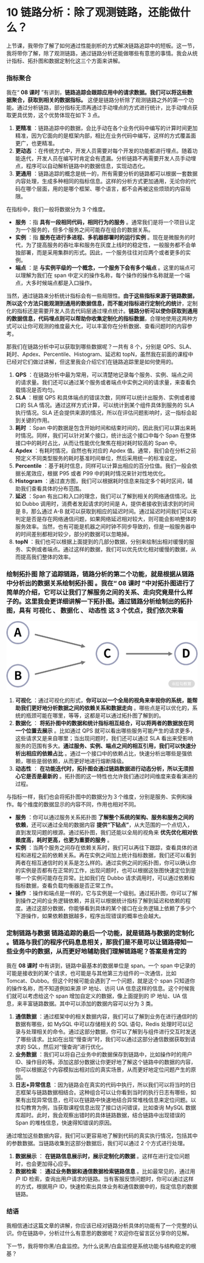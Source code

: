 # 10 链路分析：除了观测链路，还能做什么？

上节课，我带你了解了如何通过性能剖析的方式解决链路追踪中的短板。这一节，我将带你了解，除了观测链路，通过链路分析还能做哪些有意思的事情。我会从统计指标、拓扑图和数据定制化这三个方面来讲解。

### 指标聚合

我在“ **08 课时** ”有讲到，**链路追踪会跟踪应用中的请求数据。我们可以将这些数据聚合，获取到相关的数据指标。** 这便是链路分析除了观测链路之外的第一个功能。通过分析链路，部分指标无须再通过手动埋点的方式进行统计，比手动埋点获取更具优势，这个优势体现在如下 3 点。

1. **更精准** ：链路追踪中的数据，会比手动在各个业务代码中编写的计算时间更加精准，因为它面向的是框架内部，相比在业务代码中编写，这样的方式覆盖面更广，也更精准。
2. **更动态** ：在传统方式中，开发人员需要对每个开发的功能都进行埋点。随着功能迭代，开发人员在编写时肯定会有遗漏。分析链路不再需要开发人员手动埋点，程序可以自动解析链路中的数据信息，实现动态化。
3. **更通用** ：链路追踪的概念是统一的，所有需要分析的链路都可以根据一套数据内容处理，生成多种相同的指标信息。这样的分析方式更加通用，无论你的代码在哪个层面，用的是哪个框架、哪个语言，都不会再被这些烦琐的内容局限。

在指标中，我们一般将数据分为 3 个维度。

- **服务** ：指 **具有一段相同代码，相同行为的服务** 。通常我们是将一个项目认定为一个服务的，但多个服务之间可能存在组合的数据关系。
- **实例** ：指 **服务在进行多进程、多机器部署时的运行实例** 。现在是微服务的时代，为了提高服务的吞吐率和服务在灰度上线时的稳定性，一般服务都不会单独部署，而是采用集群的形式。因此，一个服务往往对应两个或者更多的实例。
- **端点** ：是 **与实例平级的一个概念，一个服务下会有多个端点** 。这里的端点可以理解为我们在 span 中定义的操作名称，每个操作的操作名称就是一个端点，大多时候端点都是入口操作。

当然，通过链路来分析统计指标会有一些局限性。**由于这些指标来源于链路数据，所以这个方法只能观测到通用的数据信息，而不能对指标进行定制化的统计**，定制化的指标还是需要开发人员去代码层通过埋点统计。**链路分析可以使你获取到通用的数据信息，代码埋点则可以帮助你收集定制化的指标数据**，合理地使用这两种方式可以让你可观测的维度最大化，可以丰富你在分析数据、查看问题时的内容参考。

那我们在链路分析中可以获取到哪些数据呢？一共有 8 个，分别是 QPS、SLA、耗时、Apdex、Percentile、Histogram、延迟和 topN，虽然我在前面的课程中已经对它们做过讲解，但这里我会介绍它们在链路追踪里是如何使用的。

1. **QPS** ：在链路分析中最为常用，可以清楚地记录每个服务、实例、端点之间的请求量。我们还可以通过某个服务或者端点中实例之间的请求量，来查看负载情况是否均匀。
2. **SLA** ：根据 QPS 和具体端点的错误次数，同样可以统计出服务、实例或者接口的 SLA 情况。通过这样方式计算，可以统计到某个组件具体到服务的 SLA 执行情况。SLA 还会提供来源的情况，所以在评估问题影响时，这一指标会起到关键的作用。
3. **耗时** ：Span 中的数据是包含开始时间和结束时间的，因此我们可以算出来耗时情况。同样，我们可以针对某个接口，统计出这个接口中每个 Span 在整体接口中的耗时占比，从而让性能优化聚焦在相对耗时较高的 Span 中。
4. **Apdex** ：有耗时情况，自然也有对应的 Apdex 值。通常，我们会在分析之前预定义不同类型服务的耗时基准时间单位，然后采用统一的标准设定。
5. **Percentile** ：基于耗时信息，同样可以计算出相应的百分位值。我们一般会依据长尾效应，根据 P95 或者 P99 中的耗时情况来针对性地优化。
6. **Histogram** ：通过直方图，我们可以根据耗时信息来指定多个耗时区间，辅助我们查看具体的分布范围。
7. **延迟** ：Span 有出口和入口的理念，我们可以了解到相关的网络通信情况。比如 Dubbo 调用时，消费者发起请求的时间是 A，提供者接收到请求到的时间是 B，那么通过 A-B 就可以获取到相应的延迟时间。通过延迟时间我们可以来判定是否是存在网络通信问题，如果网络延迟相对较大，则可能会影响整体的服务效率。当然，也有可能是机器之间时钟不同步导致的，但是一般服务器中的时间差别都相对较少，部分的数据可以忽略掉。
8. **topN** ：我们也可以根据上面提到的几部分数据，分别来绘制出相对缓慢的服务、实例或者端点。通过这样的数据，我们可以优先优化相对缓慢的数据，从而提高我们整体的效率。

### 绘制拓扑图 **除了追踪链路，链路分析的第二个功能，就是根据从链路中分析出的数据关系绘制拓扑图** 。我在“ **08 课时** ”中对拓扑图进行了简单的介绍，它可以让我们了解服务之间的关系、走向究竟是什么样子的。这里我会更详细讲解一下拓扑图。通过链路分析绘制出的拓扑图，具有 **可视化** 、 **数据化** 、 **动态性** 这 3 个优点，我们依次来看

![图片1.png](assets/Ciqc1F9ODg6AUziZAAA_naf0ZIY270.png)

1. **可视化** ：通过可视化的形式，**你可以以一个全局的视角来审视你的系统，能帮助我们更好地分析数据之间的依赖关系和数据走向** 。哪些点是可以优化的，系统的瓶颈可能在哪里，等等，这都是可以通过拓扑图了解到的。
2. **数据化** ： **将拓扑图中的数据和统计指标相互结合，可以将两者的数据放在同一个位置去展示** 。比如通过 QPS 就可以看出哪些服务可能产生的请求更多，这些请求又是来自哪里；当出现问题时，我们还可以通过 SLA 看出来受影响服务的范围有多大。**通过服务、实例、端点之间的相互引用，我们可以快速分析出相应的依赖占比** 。通过一个接口中的依赖占比，快速分析出哪些是强依赖，哪些是弱依赖，从而更好地进行熔断降级。
3. **动态性** ： **在功能迭代时，拓扑图会通过链路数据进行动态分析，所以无须担心它是否是最新的** 。拓扑图的这一特性也允许我们通过时间维度来查看演进的过程。

与指标一样，我们也会将拓扑图中的数据分为３个维度，分别是服务、实例和操作。每个维度的数据显示的内容不同，作用也相对不同。

- **服务** ：你可以通过服务关系拓扑图 **了解整个系统的架构、服务和服务之间的依赖**，还可以通过全局的数据内容 **提供“下钻点”**，从大范围的一个点切入，直到发现问题的根源。通过拓扑图，我们还能以全局的视角来 **优先优化相对依赖度高，耗时更高，也更为重要的服务** 。
- **实例** ：当两个服务之间存在依赖关系时，我们可以再往下跟踪，查看具体的进程和进程之前的依赖关系。再在实例之间加上统计指标数据，我们还可以看到两者在相互通信时的关系是怎么样的。通过实例之间的拓扑图，你可以确认你的实例是否都有在正常的工作，出现问题时，也可以根据这张图快速定位到是哪一个实例可能存在异常。比如我们在 Dubbo 请求调用时，可以通过依赖和指标数据，查看负载均衡器是否正常工作。
- **操作** ：操作和端点是一样的，它与实例是一个级别。通过拓扑图，你可以了解到操作之间的业务逻辑依赖，并且可以根据统计指标了解到延迟和依赖的程度。通过这部分数据，你能够看到具体的某个接口在业务逻辑上依赖了多少个下游操作，如果依赖数据越多，程序出现错误的概率也会越大。

### 定制链路与数据 **链路追踪的最后一个功能，就是链路与数据的定制化** 。链路与我们的程序代码息息相关，那我们是不是可以让链路得知一些业务中的数据，从而更好地辅助我们理解链路呢？答案是肯定的

我在 **08 课时** 中有讲到，链路中最基本的数据单位是 span。一个 span 中记录的可能是接收到的某个请求，也可能是与其他第三方组件的一次通信，比如 Tomcat、Dubbo。但这个时候可能会遇到了一个问题，就是这个 span 只知道你的操作名称，而不知道例如来源 IP 地址、访问 UA 信息这样的信息。这个时候我们就可以考虑给这个 span 增加自定义的数据，像上面提到的 IP 地址、UA 信息，来丰富链路数据。其中可以添加的数据内容可以分为 3 类。

1. **通信数据** ：通过框架中的相关数据内容，我们可以了解到业务在进行通信时的数据有哪些，如 MySQL 中可以存储相关的 SQL 语句，Redis 处理时可以记录与处理相关的命令。通过这部分数据，你可以了解到与组件进行交互时发送了哪些请求。比如在出现“慢查询”时，我们可以通过这部分通信数据获取到请求的 SQL，然后对“慢查询”进行优化。
2. **业务数据** ：我们可以将自己业务中的数据保存到链路中，比如操作时的用户 ID、操作目的等。添加这部分数据让你更好地了解这个链路中的数据的内容，你可以根据这个内容模拟出相对应的真实场景，从而更好地定位问题产生的原因。
3. **日志+异常信息** ：因为链路会在真实的代码中执行，所以我们可以将当时的日志框架与链路数据相结合。这种组合可以让你看到当时的执行日志有哪些，如果有出现异常信息，也可以在链路中快速地结合异常堆栈信息来定位问题。以拉勾教育为例，当获取课程信息出现了接口访问错误，比如查询 MySQL 数据库超时。此时，我会观察出错时的具体链路数据，结合链路中出现错误的 Span 的堆栈信息，快速得知错误的原因。

通过增加这些数据内容，我们可以更容易地了解到代码的真实执行情况，包括其中的参数数据。当链路收集到这部分数据后，我们可以通过 2 个方式进行处理。

1. **数据展示** ： **在链路信息展示时，展示定制化的数据** 。这样在进行定位问题时，也会更加得心应手。
2. **数据检索** ： **通过业务数据和通信数据检索链路信息** 。比如最常见的，通过用户 ID 检索，查询出用户请求的链路。当有客服反馈问题时，你可以通过这样的方式，根据用户 ID，快速检索出具体业务和通信数据中的，指定信息的数据链路。

### 结语

我相信通过这篇文章的讲解，你应该已经对链路分析具体的功能有了一个完整的认识。你在链路中，分析过什么有意思的数据呢？欢迎你在留言区分享你的见解。

下一节，我将带你黑/白盒监控。为什么说黑/白盒监控是系统功能与结构稳定的根基？

